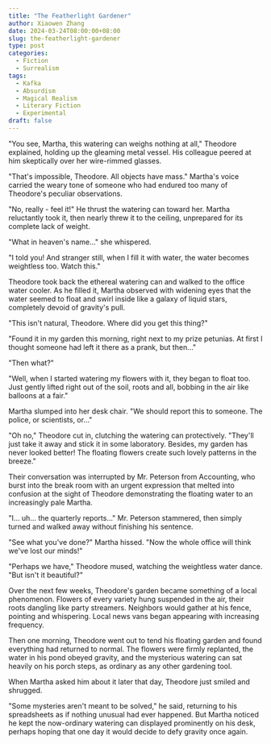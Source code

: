 ```yaml
---
title: "The Featherlight Gardener"
author: Xiaowen Zhang
date: 2024-03-24T08:00:00+08:00
slug: the-featherlight-gardener
type: post
categories:
  - Fiction
  - Surrealism
tags:
  - Kafka
  - Absurdism
  - Magical Realism
  - Literary Fiction
  - Experimental
draft: false
---
```


"You see, Martha, this watering can weighs nothing at all," Theodore explained, holding up the gleaming metal vessel. His colleague peered at him skeptically over her wire-rimmed glasses.

"That's impossible, Theodore. All objects have mass." Martha's voice carried the weary tone of someone who had endured too many of Theodore's peculiar observations.

"No, really - feel it!" He thrust the watering can toward her. Martha reluctantly took it, then nearly threw it to the ceiling, unprepared for its complete lack of weight.

"What in heaven's name..." she whispered.

"I told you! And stranger still, when I fill it with water, the water becomes weightless too. Watch this."

Theodore took back the ethereal watering can and walked to the office water cooler. As he filled it, Martha observed with widening eyes that the water seemed to float and swirl inside like a galaxy of liquid stars, completely devoid of gravity's pull.

"This isn't natural, Theodore. Where did you get this thing?"

"Found it in my garden this morning, right next to my prize petunias. At first I thought someone had left it there as a prank, but then..."

"Then what?"

"Well, when I started watering my flowers with it, they began to float too. Just gently lifted right out of the soil, roots and all, bobbing in the air like balloons at a fair."

Martha slumped into her desk chair. "We should report this to someone. The police, or scientists, or..."

"Oh no," Theodore cut in, clutching the watering can protectively. "They'll just take it away and stick it in some laboratory. Besides, my garden has never looked better! The floating flowers create such lovely patterns in the breeze."

Their conversation was interrupted by Mr. Peterson from Accounting, who burst into the break room with an urgent expression that melted into confusion at the sight of Theodore demonstrating the floating water to an increasingly pale Martha.

"I... uh... the quarterly reports..." Mr. Peterson stammered, then simply turned and walked away without finishing his sentence.

"See what you've done?" Martha hissed. "Now the whole office will think we've lost our minds!"

"Perhaps we have," Theodore mused, watching the weightless water dance. "But isn't it beautiful?"

Over the next few weeks, Theodore's garden became something of a local phenomenon. Flowers of every variety hung suspended in the air, their roots dangling like party streamers. Neighbors would gather at his fence, pointing and whispering. Local news vans began appearing with increasing frequency.

Then one morning, Theodore went out to tend his floating garden and found everything had returned to normal. The flowers were firmly replanted, the water in his pond obeyed gravity, and the mysterious watering can sat heavily on his porch steps, as ordinary as any other gardening tool.

When Martha asked him about it later that day, Theodore just smiled and shrugged.

"Some mysteries aren't meant to be solved," he said, returning to his spreadsheets as if nothing unusual had ever happened. But Martha noticed he kept the now-ordinary watering can displayed prominently on his desk, perhaps hoping that one day it would decide to defy gravity once again.